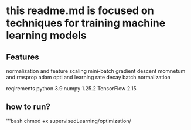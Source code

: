 # this readme.md is focused on techniques for training machine learning models 

## Features 
normalization and feature scaling 
mini-batch gradient descent 
momnetum and rmsprop
adam opti and learning rate decay
batch normalization

reqirements 
python 3.9
numpy 1.25.2
TensorFlow 2.15

## how to run? 
'''bash
chmod +x supervisedLearning/optimization/
